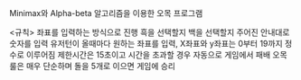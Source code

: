 Minimax와 Alpha-beta  알고리즘을 이용한 오목 프로그램

<규칙>
좌표를 입력하는 방식으로 진행
흑을 선택할지 백을 선택할지 주어진 안내대로 숫자를 입력
유저턴이 올때마다 원하는 좌표를 입력, X좌표와 y좌표는 0부터 19까지 정수로 이루어짐
제한시간은 15초이고 시간을 초과할 경우 자동으로 게임에서 패배
오목룰은 매우 단순하며 돌을 5개로 이으면 게임에 승리
